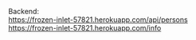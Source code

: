 Backend:<br />
https://frozen-inlet-57821.herokuapp.com/api/persons <br />
https://frozen-inlet-57821.herokuapp.com/info <br />

